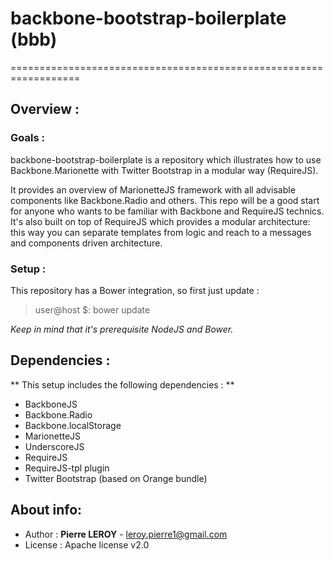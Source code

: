 # backbone-bootstrap-boilerplate (bbb)
==================================================================

## Overview :
### Goals : 
backbone-bootstrap-boilerplate is a repository which illustrates how to use Backbone.Marionette with Twitter Bootstrap in a modular way (RequireJS).

It provides an overview of MarionetteJS framework with all advisable components like Backbone.Radio and others. This repo will be a good start for anyone who wants to be familiar with Backbone and RequireJS technics.
It's also built on top of RequireJS which provides a modular architecture: this way you can separate templates from logic and reach to a messages and components driven architecture.

### Setup : 
This repository has a Bower integration, so first just update :
> user@host $: bower update 

*Keep in mind that it's prerequisite NodeJS and Bower.*
    
	
    
## Dependencies : 

** This setup includes the following dependencies : **

* BackboneJS
* Backbone.Radio
* Backbone.localStorage
* MarionetteJS 
* UnderscoreJS
* RequireJS
* RequireJS-tpl plugin
* Twitter Bootstrap (based on Orange bundle)

  
  
## About info:  

* Author : **Pierre LEROY**  - <leroy.pierre1@gmail.com>
* License : Apache license v2.0

